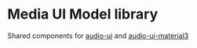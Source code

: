 # Media UI Model library

Shared components for [audio-ui](audio-ui.md) and [audio-ui-material3](audio-ui-material3.md)
